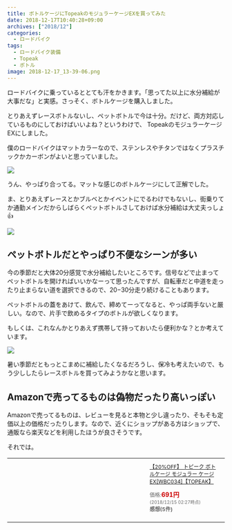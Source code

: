 ```yaml
---
title: ボトルケージにTopeakのモジュラーケージEXを買ってみた
date: 2018-12-17T10:40:28+09:00
archives: ["2018/12"]
categories:
  - ロードバイク
tags:
  - ロードバイク装備
  - Topeak
  - ボトル
image: 2018-12-17_13-39-06.png
---
```

ロードバイクに乗っているととても汗をかきます。「思ってた以上に水分補給が大事だな」と実感。さっそく、ボトルケージを購入しました。

<!--more-->

とりあえずレースボトルないし、ペットボトルで今は十分。だけど、両方対応しているものにしておけばいいよね？というわけで、	TopeakのモジュラーケージEXにしました。

僕のロードバイクはマットカラーなので、ステンレスやチタンではなくプラスチックかカーボンがよいと思っていました。

![](/images/2018-12-17_13-40-01.png)

うん、やっぱり合ってる。マットな感じのボトルケージにして正解でした。

ま、とりあえずレースとかブルベとかイベントにでるわけでもないし、街乗りてか通勤メインだからしばらくペットボトルさしておけば水分補給は大丈夫っしょ👍

![](/images/2018-12-17_17-02-31.png)

## ペットボトルだとやっぱり不便なシーンが多い

今の季節だと大体20分感覚で水分補給したいところです。信号などで止まってペットボトルを開ければいいかなーって思ったんですが、自転車だと中道を走ったり止まらない道を選択できるので、20−30分走り続けることもあります。

ペットボトルの蓋をあけて、飲んで、締めてーってなると、やっぱ両手ないと厳しい。なので、片手で飲めるタイプのボトルが欲しくなります。

もしくは、これなんかとりあえず携帯して持っておいたら便利かな？とか考えています。

<a href="https://www.amazon.co.jp/%E3%82%B9%E3%82%B1%E3%83%BC%E3%82%BF%E3%83%BC-%E6%90%BA%E5%B8%AF%E3%82%B1%E3%83%BC%E3%82%B9%E4%BB%98-%E3%83%9A%E3%83%83%E3%83%88%E3%83%9C%E3%83%88%E3%83%AB-%E3%82%B9%E3%83%88%E3%83%AD%E3%83%BC%E3%82%AD%E3%83%A3%E3%83%83%E3%83%97-PSHC5/dp/B001HY9K5E/ref=as_li_ss_il?_encoding=UTF8&pd_rd_i=B001HY9K5E&pd_rd_r=18220bbd-0259-11e9-b41d-dff7fa1c5563&pd_rd_w=gR5Hb&pd_rd_wg=90bzZ&pf_rd_p=cda7018a-662b-401f-9c16-bd4ec317039e&pf_rd_r=2P2140DRF8GN5WBDF8EJ&psc=1&refRID=2P2140DRF8GN5WBDF8EJ&linkCode=li3&tag=t4traw-22&linkId=e446a7f5a3a402fb2eb003c92dbf157f&language=ja_JP" target="_blank"><img border="0" src="//ws-fe.amazon-adsystem.com/widgets/q?_encoding=UTF8&ASIN=B001HY9K5E&Format=_SL250_&ID=AsinImage&MarketPlace=JP&ServiceVersion=20070822&WS=1&tag=t4traw-22&language=ja_JP" ></a><img src="https://ir-jp.amazon-adsystem.com/e/ir?t=t4traw-22&language=ja_JP&l=li3&o=9&a=B001HY9K5E" width="1" height="1" border="0" alt="" style="border:none !important; margin:0px !important;" />

暑い季節だともっとこまめに補給したくなるだろうし、保冷も考えたいので、もう少ししたらレースボトルを買ってみようかなと思います。

## Amazonで売ってるものは偽物だったり高いっぽい

Amazonで売ってるものは、レビューを見ると本物と少し違ったり、そもそも定価以上の価格だったりします。なので、近くにショップがある方はショップで、通販なら楽天などを利用したほうが良さそうです。

それでは。

<table cellpadding="0" cellspacing="0" border="0" style=" border-style: none; width:100%;"><tr style="border-style:none;"><td style="vertical-align:top; border-style:none; padding:10px; width:300px;"><a href="https://rpx.a8.net/svt/ejp?a8mat=2ZVUY6+929KAA+2HOM+BWGDT&rakuten=y&a8ejpredirect=http%3A%2F%2Fhb.afl.rakuten.co.jp%2Fhgc%2Fg00pr9s4.2bo117dc.g00pr9s4.2bo12e50%2Fa18120549492_2ZVUY6_929KAA_2HOM_BWGDT%3Fpc%3Dhttp%253A%252F%252Fitem.rakuten.co.jp%252Fride-on%252F08marui366%252F%26m%3Dhttp%253A%252F%252Fm.rakuten.co.jp%252Fride-on%252Fi%252F10032226%252F" target="_blank" rel="nofollow"><img border="0" alt="" src="https://thumbnail.image.rakuten.co.jp/@0_mall/ride-on/cabinet/topeak/08marui366.jpg?_ex=300x300" /></a></td><td style="font-size:12px; vertical-align:middle; border-style:none; padding:10px;"><p style="padding:0; margin:0;"><a href="https://rpx.a8.net/svt/ejp?a8mat=2ZVUY6+929KAA+2HOM+BWGDT&rakuten=y&a8ejpredirect=http%3A%2F%2Fhb.afl.rakuten.co.jp%2Fhgc%2Fg00pr9s4.2bo117dc.g00pr9s4.2bo12e50%2Fa18120549492_2ZVUY6_929KAA_2HOM_BWGDT%3Fpc%3Dhttp%253A%252F%252Fitem.rakuten.co.jp%252Fride-on%252F08marui366%252F%26m%3Dhttp%253A%252F%252Fm.rakuten.co.jp%252Fride-on%252Fi%252F10032226%252F" target="_blank" rel="nofollow">【20%OFF】 トピーク ボトルケージ モジュラー ケージ EX[WBC034]【TOPEAK】</a></p><p style="color:#666; margin-top:5px line-height:1.5;">価格:<span style="font-size:14px; color:#C00; font-weight:bold;">691円</span><br/><span style="font-size:10px; font-weight:normal;">(2018/12/15 02:27時点)</span><br/><span style="font-weight:bold;">感想(5件)</span></p></td></tr></table>
<img border="0" width="1" height="1" src="https://www16.a8.net/0.gif?a8mat=2ZVUY6+929KAA+2HOM+BWGDT" alt="">